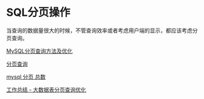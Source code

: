 # SQL分页操作

当查询的数据量很大的时候，不管查询效率或者考虑用户端的显示，都应该考虑分页查询。
 
 [MySQL分页查询方法及优化](https://www.w3cschool.cn/mysql/mysql-xilz2oy6.html)
 
 [分页查询](https://www.liaoxuefeng.com/wiki/1177760294764384/1217864791925600)

[mysql 分页 总数](https://juejin.cn/s/mysql%20分页%20总数)

[工作总结 - 大数据表分页查询优化](https://juejin.cn/post/6844903602322931719)